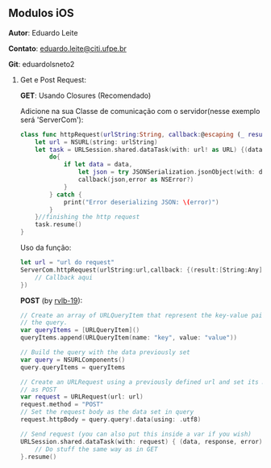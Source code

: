 ## Modulos iOS

**Autor**: Eduardo Leite

**Contato**: eduardo.leite@citi.ufpe.br

**Git**: eduardolsneto2

1. Get e Post Request:

    __GET__: Usando Closures (Recomendado)

    Adicione na sua Classe de comunicação com o servidor(nesse exemplo será 'ServerCom'):

    ```swift
    class func httpRequest(urlString:String, callback:@escaping (_ result: [String:Any],_ error: NSError?) -> ()){
        let url = NSURL(string: urlString)
        let task = URLSession.shared.dataTask(with: url! as URL) {(data, response, error) in
            do{
                if let data = data,
                    let json = try JSONSerialization.jsonObject(with: data) as? [String:Any]{
                    callback(json,error as NSError?)
                }
            } catch {
                print("Error deserializing JSON: \(error)")
            }
        }//finishing the http request
        task.resume()
    }
    ```

    Uso da função:

    ```swift
    let url = "url do request"
    ServerCom.httpRequest(urlString:url,callback: {(result:[String:Any], error: NSError?) -> () in
        // Callback aqui
    })
    ```
    
    __POST__ (by [rvlb-19](https://github.com/rvlb-19)):
    
    ```swift
    // Create an array of URLQueryItem that represent the key-value pairs of
    // the query.
    var queryItems = [URLQueryItem]()
    queryItems.append(URLQueryItem(name: "key", value: "value"))

    // Build the query with the data previously set
    var query = NSURLComponents()
    query.queryItems = queryItems

    // Create an URLRequest using a previously defined url and set its method
    // as POST
    var request = URLRequest(url: url)
    request.method = "POST"
    // Set the request body as the data set in query
    request.httpBody = query.query!.data(using: .utf8)

    // Send request (you can also put this inside a var if you wish)
    URLSession.shared.dataTask(with: request) { (data, response, error) in
        // Do stuff the same way as in GET
    }.resume()
    ```
